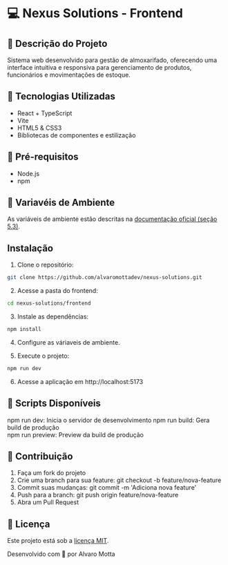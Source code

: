 # 💻 Nexus Solutions - Frontend

## 📄 Descrição do Projeto

Sistema web desenvolvido para gestão de almoxarifado, oferecendo uma interface intuitiva e responsiva para gerenciamento de produtos, funcionários e movimentações de estoque.

## 🔨 Tecnologias Utilizadas

- React + TypeScript
- Vite
- HTML5 & CSS3
- Bibliotecas de componentes e estilização

## 📃 Pré-requisitos

- Node.js
- npm

## 🍃 Variavéis de Ambiente

As variáveis de ambiente estão descritas na [documentação oficial (seção 5.3)](https://docs.google.com/document/d/1gKFfJxrnLelBjZeokoBdLd6GXIpz2Wc-8LqyNorXZfY/edit?tab=t.0#heading=h.owhi1pm9rhcf).

## Instalação

1. Clone o repositório:

```bash
git clone https://github.com/alvaromottadev/nexus-solutions.git
```

2. Acesse a pasta do frontend:

```bash
cd nexus-solutions/frontend
```

3. Instale as dependências:

```bash
npm install
```

4. Configure as váriaveis de ambiente.

5. Execute o projeto:

```bash
npm run dev
```

6. Acesse a aplicação em http://localhost:5173

## 📄 Scripts Disponíveis

npm run dev: Inicia o servidor de desenvolvimento
npm run build: Gera build de produção  
npm run preview: Preview da build de produção

## 🤝 Contribuição

1. Faça um fork do projeto
2. Crie uma branch para sua feature: git checkout -b feature/nova-feature
3. Commit suas mudanças: git commit -m 'Adiciona nova feature'
4. Push para a branch: git push origin feature/nova-feature
5. Abra um Pull Request

## 🧩 Licença

Este projeto está sob a [licença MIT](https://github.com/alvaromottadev/nexus-solutions/blob/main/LICENSE).

Desenvolvido com 💜 por Alvaro Motta
